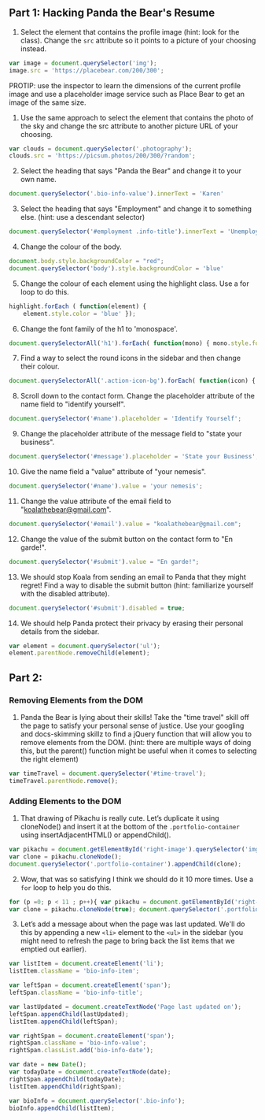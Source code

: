 ## Part 1: Hacking Panda the Bear's Resume

1. Select the element that contains the profile image (hint: look for the class). Change the `src` attribute so it points to a picture of your choosing instead.

``` Javascript
var image = document.querySelector('img');
image.src = 'https://placebear.com/200/300';
```

PROTIP: use the inspector to learn the dimensions of the current profile image and use a placeholder image service such as Place Bear to get an image of the same size.

1. Use the same approach to select the element that contains the photo of the sky and change the src attribute to another picture URL of your choosing.

``` Javascript
var clouds = document.querySelector('.photography');
clouds.src = 'https://picsum.photos/200/300/?random';
```

2. Select the heading that says "Panda the Bear" and change it to your own name.

``` Javascript
document.querySelector('.bio-info-value').innerText = 'Karen'
```

3. Select the heading that says "Employment" and change it to something else. (hint: use a descendant selector)

``` Javascript
document.querySelector('#employment .info-title').innerText = 'Unemployment'
```

4. Change the colour of the body.

``` Javascript
document.body.style.backgroundColor = "red";
document.querySelector('body').style.backgroundColor = 'blue'
```

5. Change the colour of each element using the highlight class. Use a for loop to do this.

``` Javascript
highlight.forEach ( function(element) {
    element.style.color = 'blue' });
```

6. Change the font family of the h1 to 'monospace'.

``` Javascript
document.querySelectorAll('h1').forEach( function(mono) { mono.style.fontFamily = 'monospace'});
```

7. Find a way to select the round icons in the sidebar and then change their colour.

``` Javascript
document.querySelectorAll('.action-icon-bg').forEach( function(icon) { icon.style.backgroundColor = 'red'});
```

8. Scroll down to the contact form. Change the placeholder attribute of the name field to "identify yourself".

``` Javascript
document.querySelector('#name').placeholder = 'Identify Yourself';
```

9. Change the placeholder attribute of the message field to "state your business".

``` Javascript
document.querySelector('#message').placeholder = 'State your Business';
```

10. Give the name field a "value" attribute of "your nemesis".

``` Javascript
document.querySelector('#name').value = 'your nemesis';
```

11. Change the value attribute of the email field to "koalathebear@gmail.com".

``` Javascript
document.querySelector('#email').value = "koalathebear@gmail.com";
```

12. Change the value of the submit button on the contact form to "En garde!".

``` Javascript
document.querySelector('#submit').value = "En garde!";
```

13. We should stop Koala from sending an email to Panda that they might regret! Find a way to disable the submit button (hint: familiarize yourself with the disabled attribute).

``` Javascript
document.querySelector('#submit').disabled = true;
```

14. We should help Panda protect their privacy by erasing their personal details from the sidebar.

``` Javascript
var element = document.querySelector('ul');
element.parentNode.removeChild(element);
```

## Part 2:  
### Removing Elements from the DOM

1. Panda the Bear is lying about their skills! Take the "time travel" skill off the page to satisfy your personal sense of justice. Use your googling and docs-skimming skillz to find a jQuery function that will allow you to remove elements from the DOM. (hint: there are multiple ways of doing this, but the parent() function might be useful when it comes to selecting the right element)

``` Javascript
var timeTravel = document.querySelector('#time-travel');
timeTravel.parentNode.remove();
```

### Adding Elements to the DOM
1. That drawing of Pikachu is really cute. Let’s duplicate it using cloneNode() and insert it at the bottom of the `.portfolio-container` using insertAdjacentHTML() or appendChild().

``` Javascript
var pikachu = document.getElementById('right-image').querySelector('img');
var clone = pikachu.cloneNode();
document.querySelector('.portfolio-container').appendChild(clone);
```

2. Wow, that was so satisfying I think we should do it 10 more times. Use a `for` loop to help you do this.

```Javascript
for (p =0; p < 11 ; p++){ var pikachu = document.getElementById('right-image');
var clone = pikachu.cloneNode(true); document.querySelector('.portfolio-container').appendChild(clone) }
```

3. Let’s add a message about when the page was last updated. We'll do this by appending a new `<li>` element to the `<ul>` in the sidebar (you might need to refresh the page to bring back the list items that we emptied out earlier).

``` Javascript
var listItem = document.createElement('li');
listItem.className = 'bio-info-item';

var leftSpan = document.createElement('span');
leftSpan.className = 'bio-info-title';

var lastUpdated = document.createTextNode('Page last updated on');
leftSpan.appendChild(lastUpdated);
listItem.appendChild(leftSpan);

var rightSpan = document.createElement('span');
rightSpan.className = 'bio-info-value';
rightSpan.classList.add('bio-info-date');

var date = new Date();
var todayDate = document.createTextNode(date);
rightSpan.appendChild(todayDate);
listItem.appendChild(rightSpan);

var bioInfo = document.querySelector('.bio-info');
bioInfo.appendChild(listItem);
```
